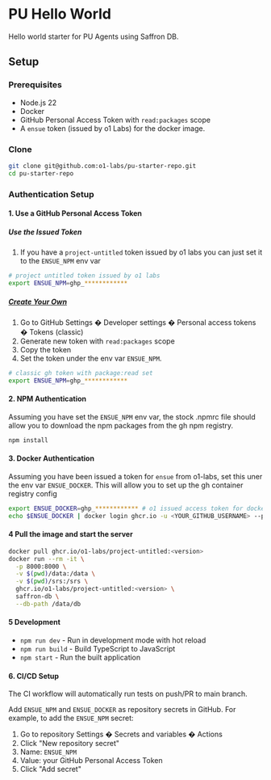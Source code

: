 # PU Hello World

Hello world starter for PU Agents using Saffron DB.

## Setup

### Prerequisites

- Node.js 22
- Docker
- GitHub Personal Access Token with `read:packages` scope
- A `ensue` token (issued by o1 Labs) for the docker image.

### Clone
```bash
git clone git@github.com:o1-labs/pu-starter-repo.git
cd pu-starter-repo
```

### Authentication Setup

#### 1. Use a GitHub Personal Access Token

##### Use the Issued Token
1. If you have a `project-untitled` token issued by o1 labs you can just set it to the `ENSUE_NPM` env var
```bash
# project untitled token issued by o1 labs
export ENSUE_NPM=ghp_************
```

##### [Create Your Own](https://docs.github.com/en/authentication/keeping-your-account-and-data-secure/managing-your-personal-access-tokens#personal-access-tokens-classic)
1. Go to GitHub Settings � Developer settings � Personal access tokens � Tokens (classic)
2. Generate new token with `read:packages` scope
3. Copy the token
4. Set the token under the env var `ENSUE_NPM`.
```bash
# classic gh token with package:read set
export ENSUE_NPM=ghp_************
```

#### 2. NPM Authentication

Assuming you have set the `ENSUE_NPM` env var, the stock .npmrc file should allow you to download the npm packages
from the gh npm registry.

```bash
npm install
```

#### 3. Docker Authentication

Assuming you have been issued a token for `ensue` from o1-labs, set this uner the env var `ENSUE_DOCKER`.
This will allow you to set up the gh container registry config

```bash
export ENSUE_DOCKER=ghp_************ # o1 issued access token for docker registry access
echo $ENSUE_DOCKER | docker login ghcr.io -u <YOUR_GITHUB_USERNAME> --password-stdin
```

#### 4 Pull the image and start the server

```bash
docker pull ghcr.io/o1-labs/project-untitled:<version>
docker run --rm -it \
  -p 8000:8000 \
  -v $(pwd)/data:/data \
  -v $(pwd)/srs:/srs \
  ghcr.io/o1-labs/project-untitled:<version> \
  saffron-db \
  --db-path /data/db
```

#### 5 Development

- `npm run dev` - Run in development mode with hot reload
- `npm run build` - Build TypeScript to JavaScript
- `npm start` - Run the built application

#### 6. CI/CD Setup

The CI workflow will automatically run tests on push/PR to main branch.

Add `ENSUE_NPM` and `ENSUE_DOCKER` as repository secrets in GitHub.
For example, to add the `ENSUE_NPM` secret:

1. Go to repository Settings � Secrets and variables � Actions
2. Click "New repository secret"
3. Name: `ENSUE_NPM`
4. Value: your GitHub Personal Access Token
5. Click "Add secret"
